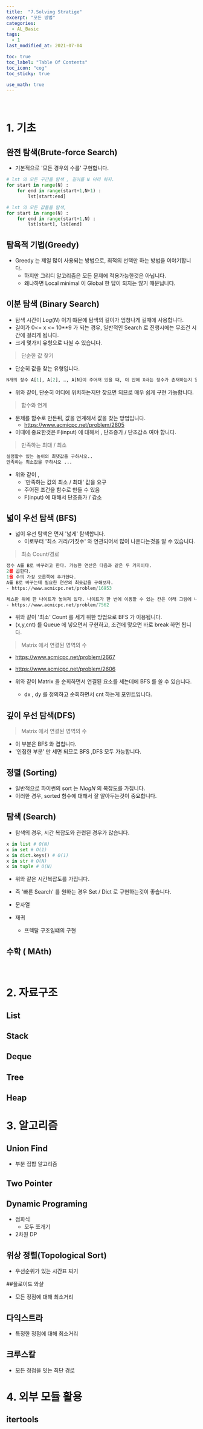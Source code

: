 ```yaml
---
title:  "7.Solving Stratige"
excerpt: "모든 방법"
categories:
  - AL_Basic
tags:
  - 1
last_modified_at: 2021-07-04

toc: true
toc_label: "Table Of Contents"
toc_icon: "cog"
toc_sticky: true

use_math: true
---
```


<br>

# 1. 기초

## 완전 탐색(Brute-force Search)

- 기본적으로 '모든 경우의 수를' 구현합니다.

```python
# lst 의 모든 구간을 탐색 , 길이를 N 이라 하자.
for start in range(N) : 
    for end in range(start+1,N+1) :
        lst[start:end]
```



```python
# lst 의 모든 값들을 탐색, 
for start in range(N) : 
    for end in range(start+1,N) : 
        lst[start], lst[end]
```

## 탐욕적 기법(Greedy)

- Greedy 는 제일 많이 사용되는 방법으로, 최적의 선택만 하는 방법을 이야기합니다.
  - 하지만 그리디 알고리즘은 모든 문제에 적용가능한것은 아닙니다.
  - 왜냐하면 Local minimal 이 Global 한 답이 되지는 않기 때문닙니다.

## 이분 탐색 (Binary Search)

- 탐색 시간이 $Log(N)$ 이기 떄문에 탐색의 길이가 엄청나게 길때에 사용합니다. 
- 길이가 0<= x <= 10**9 가 되는 경우, 일반적인 Search 로 진행시에는 무조건 시간에 걸리게 됩니다.
- 크게 몇가지 유형으로 나뉠 수 있습니다.

> 단순한 값 찾기 

- 단순히 값을 찾는 유형입니다. 

```python
N개의 정수 A[1], A[2], …, A[N]이 주어져 있을 때, 이 안에 X라는 정수가 존재하는지 알아내는 프로그램을 작성하시오.
```

- 위와 같이, 단순히 어디에 위치하는지만 찾으면 되므로 매우 쉽게 구현 가능합니다.

> 함수와 연계 

- 문제를 함수로 만든뒤, 값을 연계해서 값을 찾는 방법입니다. 
  - https://www.acmicpc.net/problem/2805
- 이때에 중요한것은 F(input) 에 대해서 , 단조증가 / 단조감소 여야 합니다.

> 만족하는 최대 / 최소

```python
설정할수 있는 높이의 최댓값을 구하시오..
만족하는 최소값을 구하시오 ...
```

- 위와 같이 , 
  - '만족하는 값의 최소 / 최대' 값을 요구
  - 주어진 조건을 함수로 만들 수 있음 
  - F(input) 에 대해서 단조증가 / 감소

## 넓이 우선 탐색 (BFS)

- 넓이 우선 탐색은 먼저 '넓게' 탐색합니다. 
  - 이로부터 '최소 거리/가짓수' 와 연관되어서 많이 나온다는것을 알 수 있습니다.

> 최소 Count/경로

```python
정수 A를 B로 바꾸려고 한다. 가능한 연산은 다음과 같은 두 가지이다.
2를 곱한다.
1을 수의 가장 오른쪽에 추가한다. 
A를 B로 바꾸는데 필요한 연산의 최솟값을 구해보자.
- https://www.acmicpc.net/problem/16953
```

```python
체스판 위에 한 나이트가 놓여져 있다. 나이트가 한 번에 이동할 수 있는 칸은 아래 그림에 나와있다. 나이트가 이동하려고 하는 칸이 주어진다. 나이트는 몇 번 움직이면 이 칸으로 이동할 수 있을까?
- https://www.acmicpc.net/problem/7562
```

- 위와 같이 '최소' Count 를 세기 위한 방법으로 BFS 가 이용됩니다. 
- (x,y,cnt) 를 Queue 에 넣으면서 구현하고, 조건에 맞으면 바로 break 하면 됩니다.

> Matrix 에서 연결된 영역의 수

- https://www.acmicpc.net/problem/2667
- https://www.acmicpc.net/problem/2606

- 위와 같이 Matrix 을 순회하면서 연결된 요소를 세는데에 BFS 를 쓸 수 있습니다.
  - dx , dy 를 정의하고 순회하면서 cnt 하는게 포인트입니다.

## 깊이 우선 탐색(DFS)

> Matrix 에서 연결된 영역의 수

- 이 부분은 BFS 와 겹칩니다. 
- '인접한 부분' 만 세면 되므로 BFS ,DFS 모두 가능합니다.

## 정렬 (Sorting)

- 일반적으로 파이썬의 sort 는 $NlogN$ 의 복잡도를 가집니다. 
- 이러한 경우, sorted 함수에 대해서 잘 알아두는것이 중요합니다. 

## 탐색 (Search)

- 탐색의 경우, 시간 복잡도와 관련된 경우가 많습니다. 

```python
x in list # O(N)
x in set # O(1)
x in dict.keys() # O(1)
x in str # O(N)
x in tuple # O(N)
```

- 위와 같은 시간복잡도를 가집니다. 
- 즉 '빠른 Search' 를 원하는 경우 Set / Dict 로 구현하는것이 좋습니다.

- 문자열
- 재귀
  - 프렉탈 구조일떄의 구현

## 수학 ( MAth)



<br>

# 2. 자료구조

## List

## Stack

## Deque

## Tree

## Heap

# 3. 알고리즘

## Union Find

- 부분 집합 알고리즘

## Two Pointer

## Dynamic Programing

- 점화식
  - 모두 쪼개기
- 2차원 DP

## 위상 정렬(Topological Sort)

- 우선순위가 있는 시간표 짜기 

##플로이드 와샬

- 모든 정점에 대해 최소거리 

## 다익스트라

- 특정한 정점에 대해 최소거리

## 크루스칼 

- 모든 정점을 잇는 최단 경로

# 4. 외부 모듈 활용

## itertools

